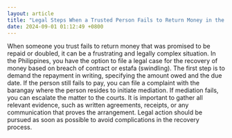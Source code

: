 ```yaml
---
layout: article
title: "Legal Steps When a Trusted Person Fails to Return Money in the Philippines"
date: 2024-09-01 01:12:49 +0800
---
```


<p>When someone you trust fails to return money that was promised to be repaid or doubled, it can be a frustrating and legally complex situation. In the Philippines, you have the option to file a legal case for the recovery of money based on breach of contract or estafa (swindling). The first step is to demand the repayment in writing, specifying the amount owed and the due date. If the person still fails to pay, you can file a complaint with the barangay where the person resides to initiate mediation. If mediation fails, you can escalate the matter to the courts. It is important to gather all relevant evidence, such as written agreements, receipts, or any communication that proves the arrangement. Legal action should be pursued as soon as possible to avoid complications in the recovery process.</p>